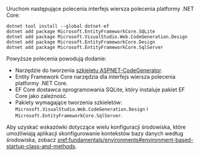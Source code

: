 Uruchom następujące polecenia interfejs wiersza polecenia platformy .NET Core:

```dotnetcli
dotnet tool install --global dotnet-ef
dotnet add package Microsoft.EntityFrameworkCore.SQLite
dotnet add package Microsoft.VisualStudio.Web.CodeGeneration.Design
dotnet add package Microsoft.EntityFrameworkCore.Design
dotnet add package Microsoft.EntityFrameworkCore.SqlServer
```

Powyższe polecenia powodują dodanie:

* Narzędzie do tworzenia [szkieletu ASPNET-CodeGenerator](xref:fundamentals/tools/dotnet-aspnet-codegenerator).
* Entity Framework Core narzędzia dla interfejs wiersza polecenia platformy .NET Core.
* EF Core dostawca oprogramowania SQLite, który instaluje pakiet EF Core jako zależność.
* Pakiety wymagające tworzenia szkieletów: `Microsoft.VisualStudio.Web.CodeGeneration.Design` i `Microsoft.EntityFrameworkCore.SqlServer`.

Aby uzyskać wskazówki dotyczące wielu konfiguracji środowiska, które umożliwiają aplikacji skonfigurowanie kontekstów bazy danych według środowiska, zobacz <xref:fundamentals/environments#environment-based-startup-class-and-methods>.
